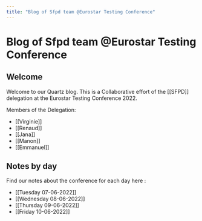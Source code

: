 ```yaml
---
title: "Blog of Sfpd team @Eurostar Testing Conference"
---
```


# Blog of Sfpd team @Eurostar Testing Conference

## Welcome
Welcome to our Quartz blog. This is a Collaborative effort of the [[SFPD]] delegation at the Eurostar Testing Conference 2022.

Members of the Delegation:
- [[Virginie]]
- [[Renaud]]
- [[Jana]]
- [[Manon]]
- [[Emmanuel]]


## Notes by day

Find our notes about the conference for each day here :

- [[Tuesday 07-06-2022]]
- [[Wednesday 08-06-2022]]
- [[Thursday 09-06-2022]]
- [[Friday 10-06-2022]]

